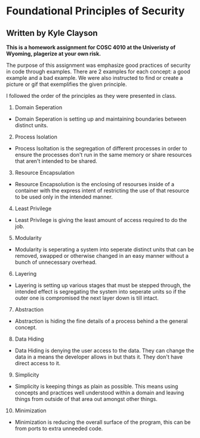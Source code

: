 Foundational Principles of Security 
====================================

Written by Kyle Clayson
-----------------------

**This is a homework assignment for COSC 4010 at the Univeristy of Wyoming, plagerize at your own risk.**

 
The purpose of this assignment was emphasize good practices of security in code through examples. There are 2 examples for each concept: a good example and a bad example. We were also instructed to find or create a picture or gif that exemplifies the given principle.  

I followed the order of the principles as they were presented in class. 

1. Domain Seperation
 - Domain Seperation is setting up and maintaining boundaries between distinct units.
2. Process Isolation
 - Process Isoltation is the segregation of different processes in order to ensure the processes don't run in the same memory or share resources that aren't intended to be shared.  
3. Resource Encapsulation
 - Resource Encapsolution is the enclosing of resourses inside of a container with the express intent of restricting the use of that resource to be used only in the intended manner.  
4. Least Privilege
 - Least Privilege is giving the least amount of access required to do the job. 
5. Modularity
 - Modularity is seperating a system into seperate distinct units that can be removed, swapped or otherwise changed in an easy manner without a bunch of unnecessary overhead. 
6. Layering
 - Layering is setting up various stages that must be stepped through, the intended effect is segregating the system into seperate units so if the outer one is compromised the next layer down is till intact. 
7. Abstraction
 - Abstraction is hiding the fine details of a process behind a the general concept. 
8. Data Hiding
 - Data Hiding is denying the user access to the data. They can change the data in a means the developer allows in but thats it. They don't have direct access to it. 
9. Simplicity
 - Simplicity is keeping things as plain as possible. This means using concepts and practices well understood within a domain and leaving things from outside of that area out amongst other things. 
10. Minimization
 - Minimization is reducing the overall surface of the program, this can be from ports to extra unneeded code. 

